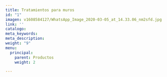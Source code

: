 ```yaml
---
title: Tratamientos para muros
id: "1"
imagen: v1608584127/WhatsApp_Image_2020-03-05_at_14.33.06_nm2sfd.jpg
link: ''
catalogo: 
meta_keywords: 
meta_description: 
weight: "9"
menu:
  principal:
    parent: Productos
    weight: 2

---
```

